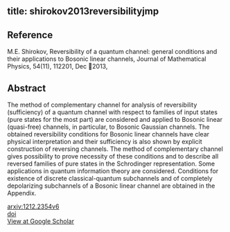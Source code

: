 title: shirokov2013reversibilityjmp
---


## Reference

M.E. Shirokov, Reversibility of a quantum channel: general conditions and their applications to Bosonic linear channels, Journal of Mathematical Physics, 54(11), 112201, Dec 2013,

## Abstract 
  
  The method of complementary channel for analysis of reversibility
(sufficiency) of a quantum channel with respect to families of input states
(pure states for the most part) are considered and applied to Bosonic linear
(quasi-free) channels, in particular, to Bosonic Gaussian channels.
The obtained reversibility conditions for Bosonic linear channels have clear
physical interpretation and their sufficiency is also shown by explicit
construction of reversing channels. The method of complementary channel gives
possibility to prove necessity of these conditions and to describe all reversed
families of pure states in the Schrodinger representation.
Some applications in quantum information theory are considered.
Conditions for existence of discrete classical-quantum subchannels and of
completely depolarizing subchannels of a Bosonic linear channel are obtained in
the Appendix.

    

[arxiv:1212.2354v6](https://arxiv.org/abs/1212.2354v6)    
[doi](https://doi.org/10.1063/1.4827436)     
[View at Google Scholar](https://scholar.google.com/scholar_lookup?arxiv_id=1212.2354)
